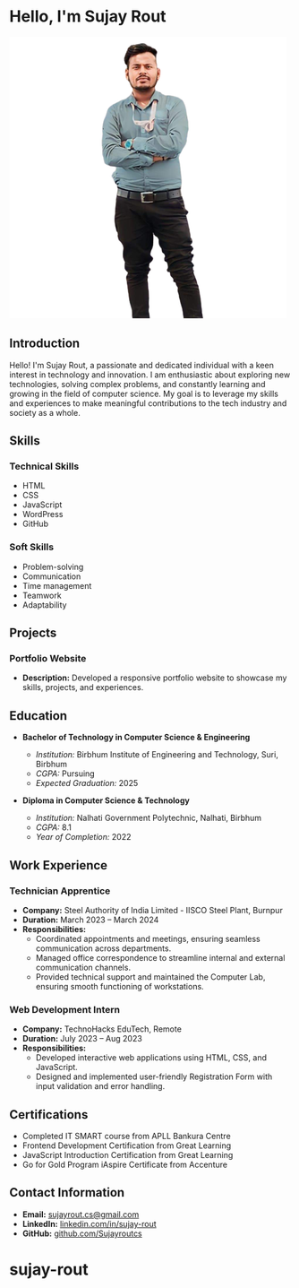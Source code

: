# Hello, I'm Sujay Rout
![Sujay Rout](profile_picture.png)

## Introduction
Hello! I'm Sujay Rout, a passionate and dedicated individual with a keen interest in technology and innovation. I am enthusiastic about exploring new technologies, solving complex problems, and constantly learning and growing in the field of computer science. My goal is to leverage my skills and experiences to make meaningful contributions to the tech industry and society as a whole.

## Skills
### Technical Skills
- HTML
- CSS
- JavaScript
- WordPress
- GitHub

### Soft Skills
- Problem-solving
- Communication
- Time management
- Teamwork
- Adaptability

## Projects
### Portfolio Website
- **Description:** Developed a responsive portfolio website to showcase my skills, projects, and experiences.

## Education
- **Bachelor of Technology in Computer Science & Engineering**
  - *Institution:* Birbhum Institute of Engineering and Technology, Suri, Birbhum
  - *CGPA:* Pursuing
  - *Expected Graduation:* 2025

- **Diploma in Computer Science & Technology**
  - *Institution:* Nalhati Government Polytechnic, Nalhati, Birbhum
  - *CGPA:* 8.1
  - *Year of Completion:* 2022

## Work Experience
### Technician Apprentice
- **Company:** Steel Authority of India Limited - IISCO Steel Plant, Burnpur
- **Duration:** March 2023 – March 2024
- **Responsibilities:**
  - Coordinated appointments and meetings, ensuring seamless communication across departments.
  - Managed office correspondence to streamline internal and external communication channels.
  - Provided technical support and maintained the Computer Lab, ensuring smooth functioning of workstations.

### Web Development Intern
- **Company:** TechnoHacks EduTech, Remote
- **Duration:** July 2023 – Aug 2023
- **Responsibilities:**
  - Developed interactive web applications using HTML, CSS, and JavaScript.
  - Designed and implemented user-friendly Registration Form with input validation and error handling.

## Certifications
- Completed IT SMART course from APLL Bankura Centre
- Frontend Development Certification from Great Learning
- JavaScript Introduction Certification from Great Learning
- Go for Gold Program iAspire Certificate from Accenture

## Contact Information
- **Email:** sujayrout.cs@gmail.com
- **LinkedIn:** [linkedin.com/in/sujay-rout](https://www.linkedin.com/in/sujay-rout)
- **GitHub:** [github.com/Sujayroutcs](https://github.com/Sujayroutcs)
# sujay-rout

